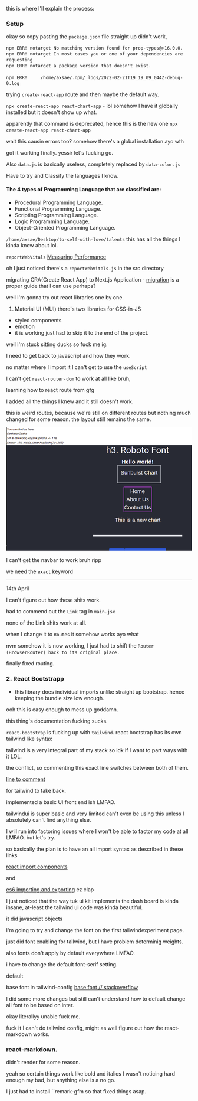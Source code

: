 <!-- prettier-ignore -->
this is where I'll explain the process:

### Setup

okay so copy pasting the `package.json` file straight up didn't work,

```
npm ERR! notarget No matching version found for prop-types@>16.0.0.
npm ERR! notarget In most cases you or one of your dependencies are requesting
npm ERR! notarget a package version that doesn't exist.

npm ERR!     /home/axsae/.npm/_logs/2022-02-21T19_19_09_044Z-debug-0.log
```

trying `create-react-app` route and then maybe the default way.

`npx create-react-app react-chart-app` - lol somehow I have it globally installed but it doesn't show up what.

apparently that command is deprecated, hence this is the new one
`npx create-react-app react-chart-app`

wait this causin errors too? somehow there's a global installation ayo wth

got it working finally. yessir let's fucking go.

Also `data.js` is basically useless, completely replaced by `data-color.js`

Have to try and Classify the languages I know.

#### The 4 types of Programming Language that are classified are:

- Procedural Programming Language.
- Functional Programming Language.
- Scripting Programming Language.
- Logic Programming Language.
- Object-Oriented Programming Language.

`/home/axsae/Desktop/to-self-with-love/talents` this has all the things I kinda know about lol.

`reportWebVitals`
[Measuring Performance](https://create-react-app.dev/docs/measuring-performance/)

oh I just noticed there's a `reportWebVitals.js` in the src directory

migrating CRA(Create React App) to Next.js Application - [migration](https://nextjs.org/docs/migrating/from-create-react-app)
is a proper guide that I can use perhaps?

well I'm gonna try out react libraries one by one.

1. Material UI (MUI)
   there's two libraries for CSS-in-JS

- styled components
- emotion
- it is working just had to skip it to the end of the project.




well I'm stuck sitting ducks so fuck me ig.

I need to get back to javascript and how they work.

no matter where I import it I can't get to use the `useScript`


I can't get `react-router-dom` to work at all like bruh, 

learning how to react route from gfg

I added all the things I knew and it still doesn't work.

this is weird routes, because we're still on different routes but nothing much changed for some reason.
the layout still remains the same.

![first bad routes implementation](routes-implementation.png)

I can't get the navbar to work bruh ripp

we need the `exact` keyword


--- 
14th April

I can't figure out how these shits work.

had to commend out the `Link` tag in `main.jsx`

none of the Link shits work at all.

when I change it to `Routes` it somehow works ayo what


nvm somehow it is now working, I just had to shift the `Router (BrowserRouter) back to its original place.`


finally fixed routing.


### 2. React Bootstrapp
- this library does individual imports unlike straight up bootstrap. hence keeping the bundle size low enough.


ooh this is easy enough to mess up goddamn.


this thing's documentation fucking sucks.

`react-bootstrap` is fucking up with `tailwind`.
react bootstrap has its own tailwind like syntax

tailwind is a very integral part of my stack so idk if I want to part ways with it LOL.

the conflict, so commenting this exact line switches between both of them.

[line to comment](../react-chart-app/src/pages/reactBootstrap.jsx#L4)

for tailwind to take back.


implemented a basic UI front end ish LMFAO.


tailwindui is super basic and very limited can't even be using this unless I absolutely can't find anything else.

I will run into factoring issues where I won't be able to factor my code at all LMFAO. but let's try.

so basically the plan is to have an all import syntax as described in these links

[react import components](https://stackoverflow.com/questions/46984955/how-to-import-all-components-in-react)

and 

[es6 importing and exporting](https://stackoverflow.com/questions/34072598/es6-exporting-importing-in-index-file)
 ez clap

 I just noticed that the way tuk ui kit implements the dash board is kinda insane, at-least the tailwind ui code was kinda beautiful.

 it did javascript objects


 I'm going to try and change the font on the first 
 tailwindexperiment page.

 just did font enabling for tailwind, but I have problem determinig weights.

 also fonts don't apply by default everywhere LMFAO.

 i have to change the default font-serif setting.

 default

 base font in tailwind-config [base font // stackoverflow](https://stackoverflow.com/questions/60692794/can-you-change-the-base-font-family-in-tailwind-config)


 I did some more changes but still can't understand how to default change all font to be based on inter.

 okay literallyy unable fuck me.


 fuck it I can't do tailwind config, might as well figure out how the react-markdown works.


### react-markdown.
didn't render for some reason.

yeah so certain things work like bold and italics I wasn't noticing hard enough my bad, but anything else is a no go.


I just had to install ``remark-gfm so that fixed things asap.
